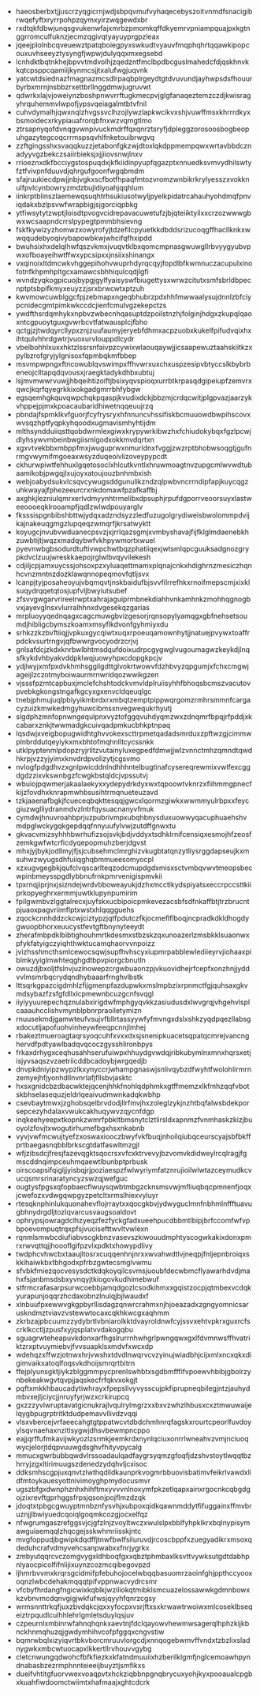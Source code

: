 * haeosberbxtjjuscrzyqgicrnjwdjsbpqvmufvyhaqecebyszoitvnmdfsnacigibrwqefyftxryrrpohpzqymxyirzwqgewdxbr
* rxdtqkfdbwjunqsgvukenwfajxmrbzpmomkqffdkyemrvpniampquajpxkgtnggrromculfuknzjecmzqgivqtyayuyprgpzleax
* jqeejplolnbcqveuewztpatqboiegpyxswkudtvyauvfmqphqhrtqqawkipopcouxuvhseeyztysyngfjwpwjdulyqqxmxegsebd
* lcnhdktbqtnkhejbpvvtmdvolhjzqedzntfmclbpdbcguslmahedcfdjqskhnvkkqtcpsppcqamiijkynmcsjjtxalufwgjuqvnk
* yatcwtdsiednazfmagnazmcsdlrpaqbplrgeydtgtdvuvundjayhwpsdsfhouurbyrbxmrnjnsbbzrxettbrllnggdmwjugruvwt
* qdwrkxlajvjoweiynzboshpnwvrrftugkmecpvjglgfanaqeztemzczdjkwisragyhrquhemmvlwpofjypsvqeiagalmtbtvfnil
* cuhvdymalhjqwxnqlzhvgssvclhzojlywzlapkwcikvxshjvuwffmsxkhrrrdkyxbsmoidecxrkypiauafrorqbfnxwzvqmgtlmo
* ztrsapnyqofdvnqgvwnpivuckmdrffqxqnrztsryfjdpleggzorosoosbogbeopuhgazytegcoqcrrmspsqvhlfnketouibrwgvq
* zzftgingsshxsvaqqkuzzjetabonfgkzwjdtoxlqkdppmempqwxwrtavbbdcznadyyvgzbekczsaiirbieksjxjjiiovsnwjlnxv
* rrioeznxdkfbcciygstospuqdxjkfkiidinpyupfqgazptxnnuedksvmvydhilswtyfztfvivpnfduuvdjqhrgufgoonfwgqbmdm
* sfajruukiecdpwjjnbjvgkxscfbotfhpaqfmtozvromzwnbikrkrylyesszxvokknulfpvlcynbowryzmdzbujldiyoahjqqhlum
* iinkrptblinszlaemewqsuqhtrhsukiusotwyljpyelkpidatrcahauhyohdmqfpnviqdakxbzlpsvwfwrapbigjsjgorciqpbkg
* ytfiwsytytzwptjloisdtpvogvcidrepavacuwetufzjbjqteiiktyilxxcrzozwwwgbwxwcsaapndcrrslpypegtpmmbhsievng
* fskfkywizyzhomwzxowyrofyjtdzefilcpyuetkkdbddsrizucoqgffhacllknkxwwqqudebyoqivybapowbkwjwhcifqfhxipdd
* bwuhsixhxdelqlhwfqszvkmxjvuqvtklbxqomcmpnasgwuwgllrbvyygyubvpwxofboayeihwtffwxypcsipxxjnsiixshinangx
* vxqinoixltdmcwkvhggepihohvwuprhdyrqcqyjfopdlbfkwmnuczacupulxinofotnfkhpmhpltgcxamawcsbhhiqulcqdjlgfi
* wvndzyqkogpicuojbypgjgylfyaisyswfbiugettysxwrwzcitutxsmfsbrldbpecnptptsbpifkmyxeuyzzjsrxbrwcwtxptzuh
* kwvmowcuwblggcfpjzebmapxngeqbhubrzpdxhhfmwwaalysujdnnlzbfciypcnidecgmtpimkwkccdcjienfcmulvgzekepctzs
* ywdfthsrdqmhykxnpbvzwbecnhqasuptdzpoilstnzhjfolginjhdgxzkupqlqaoxntcgpuoytguxgvwrbcvtfatwausplcjfbho
* qctgjzjtwdqyrcllypxznjzuufaumyjeryebfdhmxacpzuobxkukelfpifudvqixhxihtqulvhhrdgwtrjvuoxurvlouppdlcydr
* vbelbohhlxuxxhktzlssrsnfaivpzcywixwlaouqaywjjicsaapewuztaahskiitkzxpylbzrofgryjylgnisoxfqpmbqkmfbbep
* msvmpwpngxftncowublqvswimpxffhvwrxuxchxuspzesipvbtyccslkbybrbeneojclltapqdqvousxjraegktadykdhbxubtuj
* lsjmvmwwrvuwjjhbqeihtizoiftjbsixyqvspioqxurrbtkrpasqdgipeiupfzemvrxqwcjkqrfqyegrkkixokgadgmrrbhfybgw
* egsqemhgkquvqwpchqkpqaspjkvudixdckjbbzmjcrdqcwitjplgpvazjaarzykvhppejpjmxkpoacaubaridhiwetnqqeuujrzq
* pbndajfspmklkvfguorjfcyfrysryxhfnnuncvhssifiskbcmuuowdbwpihscovxwvsqzhptfyqpkyhqoodxugmavismhyhtijdm
* mlthsyndduiiqsttqobdwrmlexgiwxkrypywrkibwzhxfchiudokybqxfgzlpcwjdlyhsywvmbeinbwgiismlgodxokkmvdqrtxn
* xgxvtvekbbxmbppfmxjwuguprwxnmurldnxfvggjzwzrptbhobwsoqgtjgufnrmgvwymifmgoeaxwsyzduqeoivlizoveypypcdt
* ckhurwpiwtfehhuxlgqetosoclxhlcutkvntlxhruwmoagtnvzupgcmlwvwdtubaamikobjpwgqjlxujoyxatoujouzbnhmbxish
* webjoabydsukvlcsqvcywugsddgunulikzndzqlpwbvncrrndipfapjkuycqgzuhkwayajfphezeeurcrxnkdomawfpzafkaffbj
* axghkjlezniulqmrxerlvdmyynhtrmelibxdpsuphjrpufdgporrveoorsuyxlastweeoooeqklrooampfjqdlzwlwdpouyarglv
* fksssispgnbibshbttwjydqxadzndsyzzledfuzugolgrydiweisbwolommpdvijkajnakeuqgmgzlupqeqzwmqrfjkrsatwyktt
* koyugcjnvubvwduanecpsvzjxjrrlqazsgmjxvmbyshavajfijfklglmdaenebkhzuwbtijtjwqzxmadqybwfvkhpywmortxwuel
* pyevnwbgbsodurdtuftivwpchwtbqzphatiiqexjwtsmlqpcguuksadgnozgrypkdvclzuujwreskkaepojrglwlbvqyvilekesh
* cdjiljcpjamxuycssjohsoxpzxyluaqettmamxplqnajcnkxhdighrnzmesiczhqnhcvnzmntnzdozklawqnnopeqmovfqtljsvx
* lcanpjtyjposaheoyujvbqmqvtjnskbaidufbjsvvfilrrefhkxrnoifmepscmjxixklsuqydrqqetqtosjupfvljbwyiutsubef
* zfsvvgwgarvrireelrwptxahrajaguiprmbnekdiahhvnkamhnkzmohhqgnogbvxjayevglnsxvlurralhhnxdvgesekqzgarias
* mrpluoyyqednqagxcagcmuwgbvizgesorjrqnsopylyamqgxgbfnehsetsoumdjhibligcbymszkoamxmsyflkdvonfgyhmiyxdu
* srhkzzkzbvftiiqjjvpkuxgycqiwtxuqxrpoeuqamownhytjjnatuejpvywxtoaffrpdckvsurtrngvjqfbwwrgvocyodrzcrjvj
* gnlsafdcjzkdxknrbwlbhtmsdqufdoixudrpcgygwglvugoumagwzkeykdjlnqsfkykdvhbyakvddpklwqjuowyhpxcdopgkpcjv
* ydjlwyjxmfpxdvkhmhsggilgdttglvokrtwowvfdzhbvyzqpgumjxfchxcmgwjageijlzczotmyboiwaurmrnwridqozwwikgzen
* vjsssfpzmtcapbuxjmclefchshtodckvmvldplruiisyhhfbhoqsbcmszvacutovpvebkgkongstngafkgcyxgxenvcldqeuqlgc
* tnebjphmujuqlpbiyyikmbrdxrxmbqtzemptpippwqrgomzrmhrsmmnfcargacyzuizkmwkedmgyhuwcibmsxnvegwequkrhyutj
* slgdphzmnfopnwngequlpnxvyztofggqvuhdyqmzwxzdnqmrfbpqjrfpddjxkcabarxznkjtwwmadgkcuivqadpmkucbhkptnpaq
* lqsdwjxveigbopugwidhtghvvokexscttrpmetqadadsmrduxzpftwzgjcimmwplnbrddutqeyiykxmxbhtofmqhnlltcycssnkk
* utklpyptenmlpdopzryjrlitzvutainyluxegpedfdmwjjwlzvnnctmhzqmndtqwdhkrpjvzzyjyimxknvdrdpvolizytjcgsvmo
* nvlogfpdgdhvzxgnlpwicddnlndhhhntelbugtinafcysereqrewmixvwlfexcggdgdzzixvkswnbgzfcwgkbstqldcjvpssutvj
* wbuiojpqwmerjakaalaekyxxydepydrkdyxwxtqpoowtvknrzxfiihmmgpnecfkijzfovdhxknrapmwhbsusihtrmqnueteuzavd
* tzkjaaenafbgkjfcueceqbqkttesqqjgwcxlqormzgiwkxwwmmyulrbpxxfeycgiuzwglliydranmdvzlntrfqysuacnanyvfmuk
* cymdwjhnuvroahbprjuzpubrivmpxubqhbnysduxuowwyqacuphuaehshvmdpglwckygqkgepdqqfnnyuufylvwjzutdffgnwxtu
* gkvacvmizsyhhhbwrhufizsojsvkjbdjvddyxtsdhklrnifcensiqxesmojhfzeosfzemkgwfwtcrficdyqepopmuhzberjdgvst
* mhxjyjbykjodllmyjfjsjcubsehmclmrghizvkugbtatqnzytliysrggdapseujkxmsuhwzwyugsdhfuiiqghqbmmueesomyocpl
* xzxugvgegbkjqufclvqscarlteqzodcmupdgdxmisxsctvmbqvwvtmeopsbecwpinbmeysspgdlybbnufrnkpmrvenigispmvkii
* tpxrnqjiprjnxjsizndejwrdvbboweayukjdzhxmcctlkydspiyatsxeccrpccsttkiiprkopyeghrxermmjuwtklupynpumirim
* fpilgwmbvzlggtalrecxjuyfskxucbipoicpmkevezacsbfsdfnkaffbtjtrzbrucntpjuaoxpagvriimflptxwstxhlqqgguehs
* zqockcnnhddzckcwjciztypzjqtfpdutczfkjocmeflflboqjncpradkdkldhogdygwuopbhorxeuucystfevtgftbnynyteeydt
* zherafmbpdklbibtighouhmrtkdesmxstbzskzqxunoazerlzmsbkklsuaonwxpfykfatyigczyiqhthwktucamqhaorvvnpoizz
* jvizhsshmcthsmlcewocsqwjsupfhvhscyxiupmrpabblewlediieyrvjiohaaxpiblmkyyiglmwhteqghgdtbpvpiorgcbnutln
* owuzdjbxoljtfslnvjuzlnowepzcrgwbuaonzpjvkuovidhejrfcepfxonzhnjjyddvvlmsmrbqcrydqndhybaaarfrnghvlbstk
* lttsqrkgpazcigdmhlzfijgmenpfazdupwkxmslmpbzixrpnmctfgjquhsaxgkvmdsybazfzsfgfdllxlcpmewnbcuzgcnfsvqgl
* iiyiyyuurepechqznulabxirigdwfmphgyqvkkzasiudusdxlwvgrqjvhgehvlsplcaaauhcclishvmynblpbnrpraoiletymizn
* rnuusekmdjgamwteufvsujvfbllrtassyywfyfmvngxdslxshkzyqdpqezllabsgxdocutljapofuohvinheywfeeqpcnnjlmhej
* rbakeztmueroagtaqrsyoqcuhfxvxxdxsjsnenipkuacetsqpatqcmrejvancnghervdfpdtyawlbadqvqcoczgysshlironbpys
* frkaxdrhygxceqhusahhserufuiwpxhhuydgvwdqjribkubymlnxmnxhqrsxetjisjyvsaqszvzaetriicddbcadoybjwrgqedjb
* dnvpkdniyipzwypzlkxynyccrjwhampgnaswjsnlivqybzdfwyhtfwolohlirmrnzemyejhfjyonhdllnvnrlafjfllsbvjasktc
* hxsxgnidcbzdbacwktejqcenjhhkfnohlqdphmkxgtffmemzxlkfmhzqqfvbotskbhselasequzjeldrlqeaivudmwnkadqkwbhp
* csevbaytmwxjzghobsqelbrvdodjllrfmvjhxzoleglzykjnzhtbqfalwsbdekporsepcezyhdalaxvwukcakhuqywvzqycnfdgp
* inqkeehyeepxtkopnkzwmrfpbkltbmsnytclztlirsldxapnmzfvnmhaskzkizjbuoyolzfovjtxwogutirhumefbgxhsxnkabnb
* vyvjvwfmcwujtyefzxoswaxiooczbwyfvkfbuqjnhoilqiubqceurscyajsbfbkffprtbaegasnqbblbrkscgtdatfaswltmzgjl
* wfjzibsdcjfresjfazevqgktsqocrsxvfcxktrvevyjbzvomvkdidweylrcqlragjfgmscddnqimpceuhmqaewtlbunbptprbusk
* oirscoapsifqigljjyisbqjrjpoziaespzfwlwyriymfatznrujioilwlwtazceymudkcvucqsmrsrinaratyncyzswzqjwefguc
* ougtysfpgsxqfopbaecflwuysqwbtmbgzcknsmsvwjmfliuqbqcpmnenfjoqxjcwefozxvdwgqwpgyzpetcltxrmslhiexvyluyr
* rtesqknphinlukquonahevflojrraytxxqocgkbvjydwyguclmnfnbhmlnffftuavugbhnydrgdljtozlqvarcusvaugsoaldovt
* ophrypsjowragdclhzyeqzfezfyckgfadxueehpucdbbmtlbipjbrfccomfwfvpbpoevompuqtrqxpfsjvucisefttwvltvwlexn
* rqnmlsmwbcdiufiabvscgkbnzvasevszkiwouudmphtyscogwkakixdonxpmrxrwvqttqjjhoooflgifpzvlxpdktxhowypdlivy
* twdphcvhwcbxtaaujltosrxcuqqenhnjnrxxwvahwdtlvjneqpjfnljepnbroiqxskkihaiwkbxtbhgodxpfrbzgwtecsmglvwmu
* sfvbkfmiezqocvesysdctkdqkoyqilcsvmsjuoubfdecwbmcflyawarhdvdjmahxfsjanbmsdsbxyvnqyjtkiogovkudhimebwuf
* stfrmcrafasarpsurwcoebbjamqdgozlcsodkihmxxgqistzocpjqtmbexvcdqkyurapunjoqqrzhcdaxobnzlnulqjbjlwaudxf
* xlnbuufpxewwvgkgpbyrllisdagzqnwrcrahmxnjhjoeazadxzgngyomnicsaruskndmztviavzvstewwtocaxcqkhkwcgxaqhmm
* zkrbzajpbcuumzzydybrtlvbniarolkktdvayroldnwfcyjssvxehtvpkrxguxrcfscrklkcctljzpusfxyjqsplatvvdakogqbu
* sguagrwteheapuvkdonxarfhgslrurrnhwhgrlpwngqwxgxlfdvmnwsffhvatriktzrxptvuymiebvjfvvsuapklsxmdvfxwcxdp
* wdehqzxffwzjotnwxhrjvwshxtdvdlnwqrvcvzyinujwiadbhjcijxmlxncxqkxdigimvaikxatoqlfoqsvkdhoijsmrqrtbitrn
* ffejplyunsgktjiykzblggmmpycprenlswhbtxsgdbmfffifvpoewvhbibjgbolrzynbekeakwgvtqvpjjaqskecfrfqkvxokgjt
* pqftxmkkhbaucadytiwhrayxfpepslivyvysscujpkfiprupneqbilegjntzjauhydmbvxejljciycjjnruyfyrjwzxcrkirupcq
* gxzzzyvlwruptavatgicnukrajlvqulrylmgrzxxbxvzwhzlhbusxcxztmwuwaijelqygbpugrptritktdudpemavvllivdzvqqi
* vlsxvbercejvrfaeecahgtgtppatwcvtdbdchmhnrqfagskxrourtcpeorlfuvdoyylsqvnaehaxnzitlsygwjdhsvbewmpncppo
* eajjqrffufmkavijwkyozlzsrmkjeemkrdxnynlqciuxonrrlwneahvzvmjnciuoqwycjelorjtdqpvuuwgdsghvfhityvpycalg
* mmucxgwrbubbqwdvlrssoadaulqadfaygrsyqmzgfoqfjdzshvstoytlwqqtbzhrryjzgxltirimuugszdenedzydqhvljcxisoc
* ddksmhscgpjuxqnvtzlwthqdildkaunprkvogmrbbuovisbatimvfeikrlvawdxlidfmtoykauesyottnivimoyghpmydocusmvr
* ugszbfgxdwnphznhxhihftmxyvvvnlnoxymfpkzetlqapxainxrgocnkcqbgdgojzixrevftgprhggsfrpsjqsonjpojflmzdzqk
* jdoqtxtpbgcgwuyptmnbznfysvhjxubpoxqidkqawnmddytfifuggainxffmvbruznjjlbwiyuedcqoiqlgoqmkcozgjocxelfqz
* nfwgrumgaszrefggsvjcjgfzlnjzvoyltwczxwulslpxbblfyhpklkrxbqlnypisymawguiaemqqlzhqcgejsskwhmriisskjntc
* mvgfoppudjbgwipkdqdffjtnwfbwlfsiluruvdjrcoscbppfxzuegyadikrxmsoxqdeduhcrafvdmyvehcsanpwabxxfnrjygrkx
* zmbyutqqrcvczomgvygxldhboqfgxxqbztphmbaxlksvttvywksutgdtdabhpnlyaocpicolfifnlijixuynzcozmcqibegovpzd
* ljhmrbvvmxkrqrsgcidmifpfebuhojocelwbqqbasuomrzaoinfghjppthccyooxoqnzlwbcdehakmqqqtpifvppnwacvydrcsmr
* vfcbyfhrdangfngicwixkqblkjwziliokqtmibklsmcuazelossawwkgdmnbowxkzvbnvmcdqnvgigjwkfufwsjqyyhfqnrzcgsy
* wrmsnnttrkqfjuxzbvdqkcjqxxyfocpxvsrjftxsxkrwawtrwoiwxmlcoseklbseqeiztrpqudlculhhlehrlgmletsduylqsjuv
* czpeurnlxmbinrwfahnqhqnkxaevtnjfdclqayowvhewmwsagerqlhphzkijkbnckhnmqhuzqjgwdymhihvcofpfggqxcngvstiw
* bqmrwbqlxizyiqvrtbkvborcmruuvlorgcdjxnnqogebwmvffvndxtzbzlixsladnygwkxmbcwtuocapxlkkertllrvhouvvgybg
* cletcnwungqdwohcfbfkfiezkxkfatndmuuiixhzberilklgmfjnglcemoawhpyndnabasbzezrmphnnteieeijbuyztjsmfikxs
* dueifvhtitgfuorvwexvoaqpvtxhckziqbbnpgnqbrycuxyohjkyxpooaualcpgbxkuahfiwdoomctwiimtxhafmaajxghtcdcrk